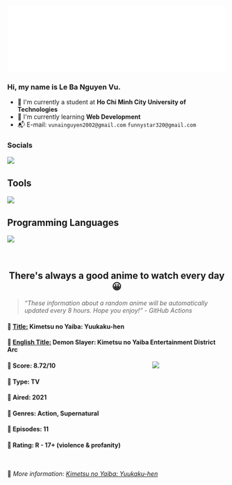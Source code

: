 
<img src="svg/nai.svg" />

<br />

<h3>Hi, my name is <strong>Le Ba Nguyen Vu</strong>.</h3>

- 🏫 I'm currently a student at **Ho Chi Minh City University of Technologies**
- 👀 I'm currently learning **Web Development**
- 📬 E-mail: `vunainguyen2002@gmail.com` `funnystar320@gmail.com`


<h3>Socials</h3>
<a target="_blank" href="https://instagram.com/vu.le1352"><img src="https://img.shields.io/badge/Instagram-%23E4405F.svg?style=for-the-badge&logo=Instagram&logoColor=white" /></a>

<p>
  <h2>Tools</h2>
  <a href="https://skillicons.dev">
    <img src="https://skillicons.dev/icons?i=git,dotnet,mongodb,express,react,nodejs,bootstrap,tailwind,laravel,docker&theme=dark" />
  </a>

  <br />

  <h2>Programming Languages</h2>

  <a href="https://skillicons.dev">
    <img src="https://skillicons.dev/icons?i=javascript,typescript,html,css,cs,php&theme=dark" />
  </a>
</p>

<br />

<h2 align="center">There's always a good anime to watch every day 😀</h2>

<blockquote>
<i>
<q>These information about a random anime will be automatically updated every 8 hours. Hope you enjoy!</q> - GitHub Actions
</i>
</blockquote>

<h4>
  <strong>🥭 <u>Title:</u></strong> Kimetsu no Yaiba: Yuukaku-hen
</h4>

<h4>🌿 <u>English Title:</u> Demon Slayer: Kimetsu no Yaiba Entertainment District Arc</h4>

<img align="right" width="170" src=https://cdn.myanimelist.net/images/anime/1908/120036.jpg />

<h4>🌱 Score: 8.72/10</h4>

<h4>🌲 Type: TV</h4>

<h4>🌴 Aired: 2021</h4>

<h4>🌵 Genres: Action, Supernatural</h4>

<h4>🥑 Episodes: 11</h4>

<h4>🍏 Rating: R - 17+ (violence & profanity)</h4>

<br />

🍂 *More information: [Kimetsu no Yaiba: Yuukaku-hen](https://myanimelist.net/anime/47778/Kimetsu_no_Yaiba__Yuukaku-hen)*
    
